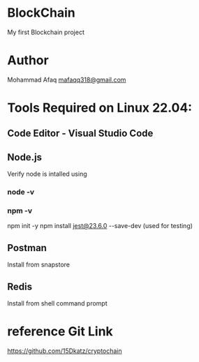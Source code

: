 # BlockChain
My first Blockchain project

# Author
Mohammad Afaq
mafaqq318@gmail.com


# Tools Required on Linux 22.04:

## Code Editor - Visual Studio Code
## Node.js
Verify node is intalled using
### node -v
### npm -v
npm init -y 
npm install jest@23.6.0 --save-dev (used for testing)

## Postman
Install from snapstore
## Redis
Install from shell command prompt

# reference Git Link
https://github.com/15Dkatz/cryptochain
